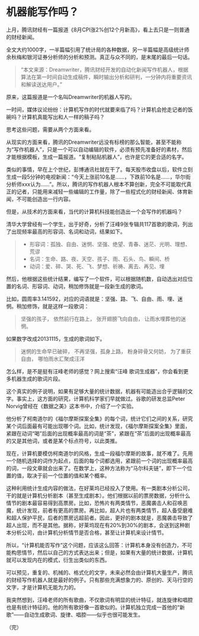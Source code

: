 # 机器能写作吗？

上月，腾讯财经有一篇报道《8月CPI涨2%创12个月新高》，看上去只是一则普通的财经新闻。

全文大约1000字，一半篇幅引用了统计局的各种数据，另一半篇幅是高级统计师余秋梅和银河证券分析师的分析和预测。真正与众不同的，是末尾的最后一句话。

> “本文来源：Dreamwriter，腾讯财经开发的自动化新闻写作机器人，根据算法在第一时间自动生成稿件，瞬时输出分析和研判，一分钟内将重要资讯和解读送达用户。”

原来，这篇报道是一个名叫Dreamwriter的机器人写的。

一时间，媒体议论纷纷：计算机写作的时代就要来临了吗？计算机会抢走记者的饭碗吗？计算机真能写出和人一样的稿子吗？

思考这些问题，需要从两个方面来看。

从现实的方面来看，腾讯的Dreamwriter远没有标榜的那么智能，甚至不能称为“写作机器人”，只是一个可以自动编辑的软件，必须有预先准备好的素材，然后才能根据模板，生成一篇报道。“复制粘贴机器人”，也许是它的更合适的名字。

类似的事情，早在上个世纪，彭博通讯社就在干了。每天股市收盘以后，软件立刻生成一段5分钟的电视新闻：“今天上涨前10名是……，下跌前10名是……，华尔街分析师xxx认为……”。所以，腾讯的写作机器人根本不算创新，完全不可能取代真正的记者，只能用来减轻一些编辑的工作量，除了一些程式化的财经新闻、体育新闻，不可能创造出一行内容。

但是，从技术的方面来看，当代的计算机科技能创造出一个会写作的机器吗？

清华大学曾经有一个学生，出于好奇，分析了汪峰9张专辑共117首歌的歌词，列出了出现频率最高的形容词、名词和动词，结果如下。

> - 形容词：孤独、自由、迷惘、坚强、绝望、青春、迷茫、光明、理想、荒谬
> - 名词：生命、路、夜、天空、孩子、雨、石头、鸟、瞬间、桥
> - 动词：爱、碎、哭、死、飞、梦想、祈祷、离去、再见、埋

然后，他根据这些统计结果，编写了一个软件，可以根据随机数，自动选出对应位置的名词、形容词、动词，稍加修饰就是一段新生成的歌词。

比如，圆周率3.141592，对应的词语就是：坚强、路、飞、自由、雨、埋、迷惘。稍加修饰，就是这样一段歌词：

> 坚强的孩子，
> 依然前行在路上，
> 张开翅膀飞向自由，
> 让雨水埋葬他的迷惘。

如果数字改成20131115，生成的歌词如下。

> 迷惘的生命早已破碎，
> 不再坚强，孤身上路，
> 粉身碎骨又何妨，
> 为了重获自由，
> 哪怕雨水汇聚成汪洋

怎么样，是不是挺有汪峰老师的感觉？网上搜索“汪峰 歌词生成器”，你会看到更多机器生成的歌词片段。

这个真实的例子说明，如果有足够大量的统计数据，机器有可能造出合乎逻辑的文字。事实上，这方面的研究，计算机科学家们早就做过。谷歌的研发总监Peter Norvig曾经在《数据之美》这本书中，介绍了一个实验。

他分析了柯南道尔的《福尔摩斯探案全集》的每个词，统计它们之间的关系，研究某个词后面最有可能出现哪个词。比如，统计发现，《福尔摩斯探案全集》里面，紧跟在动词“喝”后面的出现概率最高的词是“茶”，紧跟在“茶”后面的出现概率最高的又是其他词，或者是某个标点符号，以此类推。

现在，计算机要模仿柯南道尔的风格，生成一段福尔摩斯的故事，就不难了。先用一个随机选择的词作为起点，后面的每个词都选用，紧跟前一个词的出现概率最高的词，一段文章就会出来了。在数学上，这种方法称为“马尔科夫链”，即下一个位置的值，取决于前一个位置的值和某个概率。

这种利用统计生成内容的做法，在好莱坞已经投入了使用。有一类剧本分析公司，干的就是计算机分析剧本（甚至生成剧本）。他们根据以前的票房数据，分析什么情节的剧本最容易得到高票房。比如，恐怖片有两类情节，恶魔袭击人和召唤恶魔，统计发现，前者有更高的票房。再比如，超人片也有两类情节，超人备受磨难和超人保护平民，后者的票房远超前者。因此，更好的剧本就是，恶魔袭击导致了超人出现，而不是其他。据称，好莱坞现在有20%到30%的剧本，会送到这种剧本分析公司，由计算机分析情节是否合格，甚至让计算机来设计情节。

所以，“计算机能否写作”这个问题，应该这么回答：计算机本身没有创造力，不可能构思情节，然后以自己的方式表达出来；但是，如果有大量的统计数据，计算机就可以发现内在的模式，衍生出类似的东西。

可以预见，重复的、机械的、格式化的文字，未来必然会由计算机大量生产，腾讯的财经写作机器人就是最好的例子。只有那些充满想象力的、原创的、天马行空的文字，才是计算机无能为力的。

我突然想到，汪峰老师的所有歌曲，不仅歌词有明显的统计特征，就连旋律和唱腔也是有统计特征的。他的所有歌好像一首歌似的。计算机独立完成一首他的“新歌”——自动生成歌词、旋律、唱腔——似乎也很可能发生。

（完）
